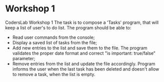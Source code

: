 # Workshop 1
CodersLab Workshop 1
The task is to compose a 'Tasks' program, that will keep a list of user's to do list.
The program should be able to:
- Read user commands from the console;
- Display a saved list of tasks from the file;
- Add new entries to the list and save them to the file.
The program validates the proper date format and correct "is important: true/false" parameter;
- Remove entries from the list and update the file accordingly.
Program informs the user when the last task has been deleted and doesn't allow to remove a task, when the list is empty.

